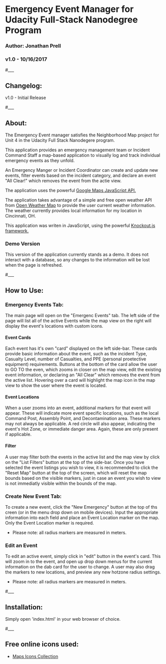 
# Emergency Event Manager for Udacity Full-Stack Nanodegree Program

### Author: Jonathan Prell
### v1.0 - 10/16/2017

#___

## Changelog:

v1.0 - Initial Release

#___

## About:

The Emergency Event manager satisfies the Neighborhood Map project for Unit 4 in the Udacity Full Stack Nanodegere program.

This application provides an emergency management team or Incident Command Staff a map-based application to visually log and track individual emergency events as they unfold.

An Emergency Manger or Incident Coordinator can create and update new events, filter events based on the incident category, and declare an event "All Clear!" which removes the event from the actie view.

The application uses the powerful [Google Maps JavaScript API.](https://developers.google.com/maps/documentation/javascript/)

The application takes advantage of a simple and free open weather API from [Open Weather Map](https://openweathermap.org/api) to provide the user current weather information. The weather currently provides local information for my location in Cincinnati, OH.

This application was writen in JavaScript, using the powerful [Knockout.js framework.](http://knockoutjs.com/)

### Demo Version

This version of the application currently stands as a demo. It does not interact with a database, so any changes to the information will be lost when the page is refreshed.

#___

## How to Use:

### Emergency Events Tab:
The main page will open on the "Emergenc Events" tab. The left side of the page will list all of the active Events while the map view on the right will display the event's locations with custom icons.

#### Event Cards
Each event has it's own "card" displayed on the left side-bar. These cards provide basic information about the event, such as the incident Type, Casualty Level, number of Casualties, and PPE (personal proetective equipment) requirements. Buttons at the bottom of the card allow the user to GO TO the even, which zooms in closer on the map view, edit the existing event information, or declaring an "All Clear" which removes the event from the active list. Hovering over a card will highlight the map icon in the map view to show the user where the event is located.

#### Event Locations
When a user zooms into an event, additional markers for that event will appear. These will indicate more event specific locations, such as the local Command Post, Assembly Point, and Decontamination area. These markers may not always be applicable. A red circle will also appear, indicating the event's Hot Zone, or immediate danger area. Again, these are only present if applicable.

#### Filter
A user may filter both the events in the active list and the map view by click on the "List Filters" button at the top of the side-bar. Once you have selected the event listings you wish to view, it is recommended to click the "Reset Map" button at the top of the screen, which will reset the map bounds based on the visible markers, just in case an event you wish to view is not immediatly visible within the bounds of the map.

### Create New Event Tab:
To create a new event, click the "New Emergency" button at the top of ths creen (or in the menu drop down on mobile devices). Input the appropriate information into each field and place an Event Location marker on the map. Only the Event Location marker is required.
* Please note: all radius markers are measured in meters.

### Edit an Event
To edit an active event, simply click in "edit" button in the event's card. This will zoom in to the event, and open up drop down menus for the current information on the dab card for the user to change. A user may also drag the markers to new locations, and preview any new hotzone radius settings.
* Please note: all radius markers are measured in meters.

#___

## Installation:

Simply open 'index.html' in your web browser of choice.

#___

## Free online icons used:

* [Maps Icons Collection](https://mapicons.mapsmarker.com)